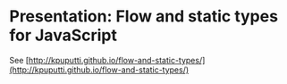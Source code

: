 # Presentation: Flow and static types for JavaScript

See [http://kpuputti.github.io/flow-and-static-types/](http://kpuputti.github.io/flow-and-static-types/)
